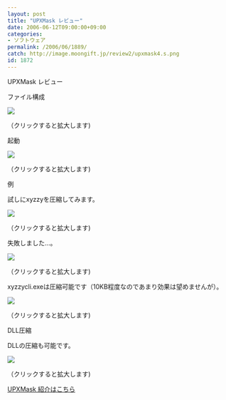 ```yaml
---
layout: post
title: "UPXMask レビュー"
date: 2006-06-12T09:00:00+09:00
categories:
- ソフトウェア
permalink: /2006/06/1889/
catch: http://image.moongift.jp/review2/upxmask4.s.png
id: 1872
---
```

UPXMask レビュー  
<!--more-->

ファイル構成

  

[![](http://image.moongift.jp/review2/upxmask1.s.png)](http://image.moongift.jp/review2/upxmask1.png)  
  
（クリックすると拡大します)

  

起動

  

[![](http://image.moongift.jp/review2/upxmask2.s.png)](http://image.moongift.jp/review2/upxmask2.png)  
  
（クリックすると拡大します)

  

例

  

試しにxyzzyを圧縮してみます。

  

[![](http://image.moongift.jp/review2/upxmask3.s.png)](http://image.moongift.jp/review2/upxmask3.png)  
  
（クリックすると拡大します)

  

失敗しました…。

  

[![](http://image.moongift.jp/review2/upxmask4.s.png)](http://image.moongift.jp/review2/upxmask4.png)  
  
（クリックすると拡大します)

  

xyzzycli.exeは圧縮可能です（10KB程度なのであまり効果は望めませんが）。

  

[![](http://image.moongift.jp/review2/upxmask5.s.png)](http://image.moongift.jp/review2/upxmask5.png)  
  
（クリックすると拡大します)

  

DLL圧縮

  

DLLの圧縮も可能です。

  

[![](http://image.moongift.jp/review2/upxmask6.s.png)](http://image.moongift.jp/review2/upxmask6.png)  
  
（クリックすると拡大します)

  

[UPXMask 紹介はこちら](http://fw.moongift.jp/intro/i-1888.html)

